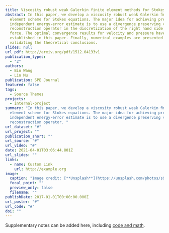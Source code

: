 ```yaml
---
title: Viscosity robust weak Galerkin finite element methods for Stokes problems
abstract: In this paper, we develop a viscosity robust weak Galerkin ﬁnite
  element scheme for Stokes equations. The major idea for achieving pressure
  independent energy-error estimate is to use a divergence preserving velocity
  reconstruction operator in the discretization of the right hand side body
  force. The optimal convergence results for velocity and pressure have been
  established in this paper. Finally, numerical examples are presented for
  validating the theoretical conclusions.
slides: null
url_pdf: http://arxiv.org/pdf/1512.04133v1
publication_types:
  - "2"
authors:
  - Bin Wang
  - Lin Mu
publication: SPE Journal
featured: false
tags:
  - Source Themes
projects:
  - internal-project
summary: "In this paper, we develop a viscosity robust weak Galerkin ﬁnite
  element scheme for Stokes equations. The major idea for achieving pressure
  independent energy-error estimate is to use a divergence preserving velocity
  reconstruction operator. "
url_dataset: "#"
url_project: ""
publication_short: ""
url_source: "#"
url_video: "#"
date: 2021-04-01T03:06:44.801Z
url_slides: ""
links:
  - name: Custom Link
    url: http://example.org
image:
  caption: "Image credit: [**Unsplash**](https://unsplash.com/photos/s9CC2SKySJM)"
  focal_point: ""
  preview_only: false
  filename: ""
publishDate: 2017-01-01T00:00:00.000Z
url_poster: "#"
url_code: "#"
doi: ""
---
```


Supplementary notes can be added here, including [code and math](https://wowchemy.com/docs/content/writing-markdown-latex/).
